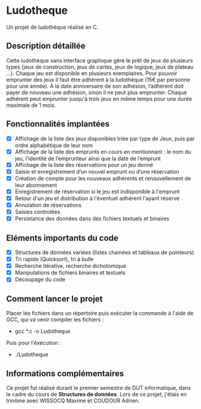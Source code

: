 # Ludotheque
Un projet de ludothèque réalisé en C.

## Description détaillée

Cette ludothèque sans interface graphique gère le prêt de jeux de plusieurs types (jeux de construction, jeux de cartes, jeux de logique, jeux de plateau ...). Chaque jeu est disponible en plusieurs exemplaires. Pour pouvoir emprunter des jeux il faut être adhérent à la ludothèque (15€ par personne pour une année). À la date anniversaire de son adhésion, l’adhérent doit payer de nouveau une adhésion, sinon il ne peut plus emprunter. Chaque adhérent peut emprunter jusqu'à trois jeux en même temps pour une durée maximale de 1 mois. 

## Fonctionnalités implantées

- [x] Affichage de la liste des jeux disponibles triée par type de Jeux, puis par ordre alphabétique de leur nom
- [x] Affichage de la liste des emprunts en cours en mentionnant : le nom du jeu, l’identité de l’emprunteur ainsi que la date de l’emprunt
- [x] Affichage de la liste des réservations pour un jeu donné
- [x] Saisie et enregistrement d’un nouvel emprunt ou d’une réservation
- [x] Création de compte pour les nouveaux adhérents et renouvellement de leur abonnement
- [x] Enregistrement de réservation si le jeu est indisponible à l'emprunt
- [x] Retour d'un jeu et distribution à l'éventuel adhérent l'ayant réservé
- [x] Annulation de réservations
- [x] Saisies controlées
- [x] Persistance des données dans des fichiers textuels et binaires

## Eléments importants du code

- [x] Structures de données variées (listes chainées et tableaux de pointeurs)
- [x] Tri rapide (Quicksort), tri à bulle
- [x] Recherche itérative, recherche dichotomique
- [x] Manipulations de fichiers binaires et textuels
- [x] Découpage du code

## Comment lancer le projet

Placer les fichiers dans un répertoire puis exécuter la commande à l'aide de GCC, qui va venir compiler les fichiers :  
* gcc *.c -o Ludotheque

Puis pour l'éxécution :
* ./Ludotheque

## Informations complémentaires

Ce projet fut réalisé durant le premier semestre de DUT informatique, dans le cadre du cours de __Structures de données__.
Lors de ce projet, j'étais en trinôme avec WISSOCQ Maxime et COUDOUR Adrien.
